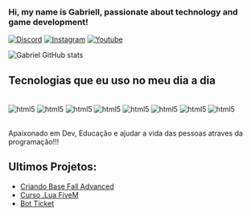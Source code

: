 ### Hi, my name is Gabriell, passionate about technology and game development!

[![Discord](https://img.shields.io/badge/Discord-7289DA?style=for-the-badge&logo=discord&logoColor=white)](https://discord.com/channels/@me)
[![Instagram](https://img.shields.io/badge/Instagram-E4405F?style=for-the-badge&logo=instagram&logoColor=white)](https://www.instagram.com/biell7_fxp/)
[![Youtube](https://img.shields.io/badge/YouTube-FF0000?style=for-the-badge&logo=youtube&logoColor=white)](https://www.youtube.com/@biell7)

![Gabriel GitHub stats](https://github-readme-stats.vercel.app/api?username=biellkkj&show_icons=true&theme=dracula)

## Tecnologias que eu uso no meu dia a dia

<div style="display: inline_block"><br/>
  <img align="center" alt="html5" src="https://img.shields.io/badge/HTML-239120?style=for-the-badge&logo=html5&logoColor=white" />
  <img align="center" alt="html5" src="https://img.shields.io/badge/Lua-2C2D72?style=for-the-badge&logo=lua&logoColor=white" />
  <img align="center" alt="html5" src="https://img.shields.io/badge/JavaScript-F7DF1E?style=for-the-badge&logo=javascript&logoColor=black" />
  <img align="center" alt="html5" src="https://img.shields.io/badge/Python-3776AB?style=for-the-badge&logo=python&logoColor=white" />
  <img align="center" alt="html5" src="https://img.shields.io/badge/CSS-239120?&style=for-the-badge&logo=css3&logoColor=white" />
  <img align="center" alt="html5" src="https://img.shields.io/badge/Node.js-43853D?style=for-the-badge&logo=node.js&logoColor=white" />
  <img align="center" alt="html5" src="https://img.shields.io/badge/HTML5-E34F26?style=for-the-badge&logo=html5&logoColor=white" />
  <img align="center" alt="html5" src="https://img.shields.io/badge/PHP-777BB4?style=for-the-badge&logo=php&logoColor=white" />
</div><br/>

Apaixonado em Dev, Educação e ajudar a vida das pessoas atraves da programação!!!

## Ultimos Projetos:

- [Criando Base Fall Advanced]()<br/>
- [Curso .Lua FiveM]()<br/>
- [Bot Ticket]()<br/>

